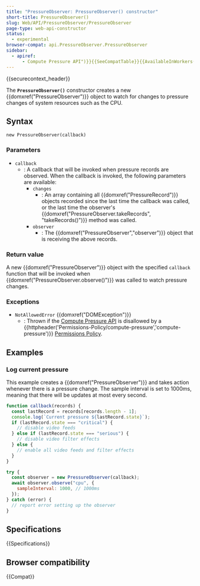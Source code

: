 ```yaml
---
title: "PressureObserver: PressureObserver() constructor"
short-title: PressureObserver()
slug: Web/API/PressureObserver/PressureObserver
page-type: web-api-constructor
status:
  - experimental
browser-compat: api.PressureObserver.PressureObserver
sidebar:
  - apiref:
      - Compute Pressure API")}}{{SeeCompatTable}}{{AvailableInWorkers("window_and_worker_except_service
---
```


{{securecontext_header}}

The **`PressureObserver()`** constructor creates a new {{domxref("PressureObserver")}} object to watch for changes to pressure changes of system resources such as the CPU.

## Syntax

```js-nolint
new PressureObserver(callback)
```

### Parameters

- `callback`
  - : A callback that will be invoked when pressure records are observed. When the callback is invoked, the following parameters are available:
    - `changes`
      - : An array containing all {{domxref("PressureRecord")}} objects recorded since the last time the callback was called, or the last time the observer's {{domxref("PressureObserver.takeRecords", "takeRecords()")}} method was called.
    - `observer`
      - : The {{domxref("PressureObserver","observer")}} object that is receiving the above records.

### Return value

A new {{domxref("PressureObserver")}} object with the specified `callback` function that will be invoked when {{domxref("PressureObserver.observe()")}} was called to watch pressure changes.

### Exceptions

- `NotAllowedError` {{domxref("DOMException")}}
  - : Thrown if the [Compute Pressure API](/en-US/docs/Web/API/Compute_Pressure_API) is disallowed by a {{httpheader('Permissions-Policy/compute-pressure','compute-pressure')}} [Permissions Policy](/en-US/docs/Web/HTTP/Guides/Permissions_Policy).

## Examples

### Log current pressure

This example creates a {{domxref("PressureObserver")}} and takes action whenever there is a pressure change. The sample interval is set to 1000ms, meaning that there will be updates at most every second.

```js
function callback(records) {
  const lastRecord = records[records.length - 1];
  console.log(`Current pressure ${lastRecord.state}`);
  if (lastRecord.state === "critical") {
    // disable video feeds
  } else if (lastRecord.state === "serious") {
    // disable video filter effects
  } else {
    // enable all video feeds and filter effects
  }
}

try {
  const observer = new PressureObserver(callback);
  await observer.observe("cpu", {
    sampleInterval: 1000, // 1000ms
  });
} catch (error) {
  // report error setting up the observer
}
```

## Specifications

{{Specifications}}

## Browser compatibility

{{Compat}}
